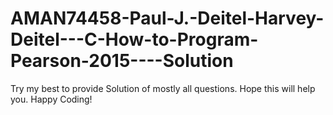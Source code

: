 # AMAN74458-Paul-J.-Deitel-Harvey-Deitel---C-How-to-Program-Pearson-2015----Solution
Try my best to provide Solution of mostly all questions. Hope this will help you. Happy Coding!
